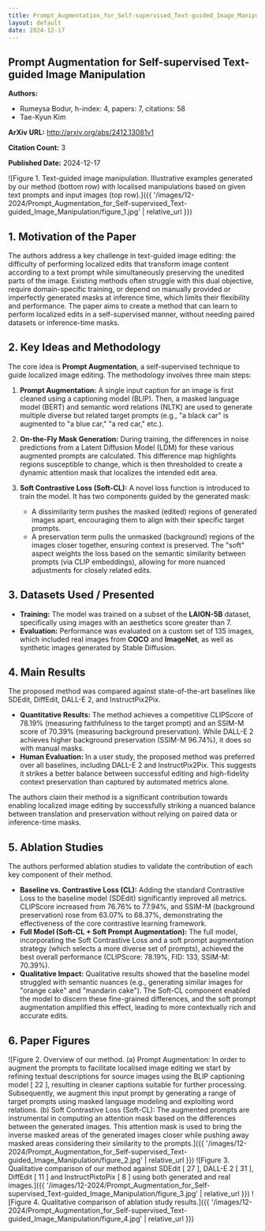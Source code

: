 ```yaml
---
title: Prompt_Augmentation_for_Self-supervised_Text-guided_Image_Manipulation
layout: default
date: 2024-12-17
---
```

## Prompt Augmentation for Self-supervised Text-guided Image Manipulation
**Authors:**
- Rumeysa Bodur, h-index: 4, papers: 7, citations: 58
- Tae-Kyun Kim

**ArXiv URL:** http://arxiv.org/abs/2412.13081v1

**Citation Count:** 3

**Published Date:** 2024-12-17

![Figure 1. Text-guided image manipulation. Illustrative examples generated by our method (bottom row) with localised manipulations based on given text prompts and input images (top row).]({{ '/images/12-2024/Prompt_Augmentation_for_Self-supervised_Text-guided_Image_Manipulation/figure_1.jpg' | relative_url }})
## 1. Motivation of the Paper
The authors address a key challenge in text-guided image editing: the difficulty of performing localized edits that transform image content according to a text prompt while simultaneously preserving the unedited parts of the image. Existing methods often struggle with this dual objective, require domain-specific training, or depend on manually provided or imperfectly generated masks at inference time, which limits their flexibility and performance. The paper aims to create a method that can learn to perform localized edits in a self-supervised manner, without needing paired datasets or inference-time masks.

## 2. Key Ideas and Methodology
The core idea is **Prompt Augmentation**, a self-supervised technique to guide localized image editing. The methodology involves three main steps:

1.  **Prompt Augmentation:** A single input caption for an image is first cleaned using a captioning model (BLIP). Then, a masked language model (BERT) and semantic word relations (NLTK) are used to generate multiple diverse but related target prompts (e.g., "a black car" is augmented to "a blue car," "a red car," etc.).

2.  **On-the-Fly Mask Generation:** During training, the differences in noise predictions from a Latent Diffusion Model (LDM) for these various augmented prompts are calculated. This difference map highlights regions susceptible to change, which is then thresholded to create a dynamic attention mask that localizes the intended edit area.

3.  **Soft Contrastive Loss (Soft-CL):** A novel loss function is introduced to train the model. It has two components guided by the generated mask:
    *   A dissimilarity term pushes the masked (edited) regions of generated images apart, encouraging them to align with their specific target prompts.
    *   A preservation term pulls the unmasked (background) regions of the images closer together, ensuring context is preserved.
    The "soft" aspect weights the loss based on the semantic similarity between prompts (via CLIP embeddings), allowing for more nuanced adjustments for closely related edits.

## 3. Datasets Used / Presented
*   **Training:** The model was trained on a subset of the **LAION-5B** dataset, specifically using images with an aesthetics score greater than 7.
*   **Evaluation:** Performance was evaluated on a custom set of 135 images, which included real images from **COCO** and **ImageNet**, as well as synthetic images generated by Stable Diffusion.

## 4. Main Results
The proposed method was compared against state-of-the-art baselines like SDEdit, DiffEdit, DALL-E 2, and InstructPix2Pix.

*   **Quantitative Results:** The method achieves a competitive CLIPScore of 78.19% (measuring faithfulness to the target prompt) and an SSIM-M score of 70.39% (measuring background preservation). While DALL-E 2 achieves higher background preservation (SSIM-M 96.74%), it does so with manual masks.
*   **Human Evaluation:** In a user study, the proposed method was preferred over all baselines, including DALL-E 2 and InstructPix2Pix. This suggests it strikes a better balance between successful editing and high-fidelity context preservation than captured by automated metrics alone.

The authors claim their method is a significant contribution towards enabling localized image editing by successfully striking a nuanced balance between translation and preservation without relying on paired data or inference-time masks.

## 5. Ablation Studies
The authors performed ablation studies to validate the contribution of each key component of their method.

*   **Baseline vs. Contrastive Loss (CL):** Adding the standard Contrastive Loss to the baseline model (SDEdit) significantly improved all metrics. CLIPScore increased from 76.76% to 77.94%, and SSIM-M (background preservation) rose from 63.07% to 68.37%, demonstrating the effectiveness of the core contrastive learning framework.
*   **Full Model (Soft-CL + Soft Prompt Augmentation):** The full model, incorporating the Soft Contrastive Loss and a soft prompt augmentation strategy (which selects a more diverse set of prompts), achieved the best overall performance (CLIPScore: 78.19%, FID: 133, SSIM-M: 70.39%).
*   **Qualitative Impact:** Qualitative results showed that the baseline model struggled with semantic nuances (e.g., generating similar images for "orange cake" and "mandarin cake"). The Soft-CL component enabled the model to discern these fine-grained differences, and the soft prompt augmentation amplified this effect, leading to more contextually rich and accurate edits.

## 6. Paper Figures
![Figure 2. Overview of our method. (a) Prompt Augmentation: In order to augment the prompts to facilitate localised image editing we start by refining textual descriptions for source images using the BLIP captioning model [ 22 ], resulting in cleaner captions suitable for further processing. Subsequently, we augment this input prompt by generating a range of target prompts using masked language modeling and exploiting word relations. (b) Soft Contrastive Loss (Soft-CL): The augmented prompts are instrumental in computing an attention mask based on the differences between the generated images. This attention mask is used to bring the inverse masked areas of the generated images closer while pushing away masked areas considering their similarity to the prompts.]({{ '/images/12-2024/Prompt_Augmentation_for_Self-supervised_Text-guided_Image_Manipulation/figure_2.jpg' | relative_url }})
![Figure 3. Qualitative comparison of our method against SDEdit [ 27 ], DALL-E 2 [ 31 ], DiffEdit [ 11 ] and InstructPixtoPix [ 8 ] using both generated and real images.]({{ '/images/12-2024/Prompt_Augmentation_for_Self-supervised_Text-guided_Image_Manipulation/figure_3.jpg' | relative_url }})
![Figure 4. Qualitative comparison of ablation study results.]({{ '/images/12-2024/Prompt_Augmentation_for_Self-supervised_Text-guided_Image_Manipulation/figure_4.jpg' | relative_url }})
